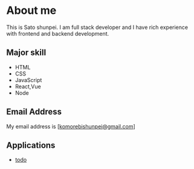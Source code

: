 # About me

This is Sato shunpei.
I am full stack developer and I have rich experience with frontend and backend development.

## Major skill

- HTML
- CSS
- JavaScript
- React,Vue
- Node

## Email Address

My email address is [komorebishunpei@gmail.com]

## Applications

- [todo](./todo)
